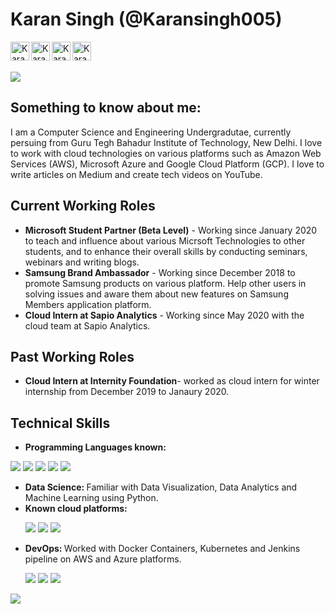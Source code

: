 # Karan Singh (@Karansingh005)

<p>
<a href="https://twitter.com/karansingh_005">
  <img align="left" alt="Karan Singh's Twitter" width="30px" src="https://cdn.jsdelivr.net/npm/simple-icons@v3/icons/twitter.svg" />
</a>
<a href="https://www.linkedin.com/in/karan-singh-344360153/">
  <img align="left" alt="Karan Singh's LinkdeIN" width="30px" src="https://cdn.jsdelivr.net/npm/simple-icons@v3/icons/linkedin.svg" />
</a>
<a href="https://medium.com/@karansinghreen">
  <img align="left" alt="Karan Singh's Medium" width="30px" src="https://cdn.jsdelivr.net/npm/simple-icons@3.0.1/icons/medium.svg" />
</a>
<a href="https://www.youtube.com/channel/UCAB548YaXcsKKGtb1kL9W6A/featured?view_as=subscriber">
  <img align="left" alt="Karan Singh's YouTue" width="30px" src="https://cdn.jsdelivr.net/npm/simple-icons@3.0.1/icons/youtube.svg" />
</a>
</p>

<br/>
<br/>

![](https://github-readme-stats.vercel.app/api?username=Karansingh005&show_icons=true&theme=radical)


## Something to know about me: 
I am a Computer Science and Engineering Undergradutae, currently persuing from Guru Tegh Bahadur Institute of Technology, New Delhi. I love to work with cloud technologies on various platforms such as Amazon Web Services (AWS), Microsoft Azure and Google Cloud Platform (GCP). I love to write articles on Medium and create tech videos on YouTube. 

## Current Working Roles
* **Microsoft Student Partner (Beta Level)** - Working since January 2020 to teach and influence about various Micrsoft Technologies to other students, and to enhance their overall skills by conducting seminars, webinars and writing blogs. 
* **Samsung Brand Ambassador** - Working since December 2018 to promote Samsung products on various platform. Help other users in solving issues and aware them about new features on Samsung Members application platform. 
* **Cloud Intern at Sapio Analytics** - Working since May 2020 with the cloud team at Sapio Analytics.

## Past Working Roles
* **Cloud Intern at Internity Foundation**- worked as cloud intern for winter internship from December 2019 to Janaury 2020.

## Technical Skills
* **Programming Languages known:**
<p>
   <a><img src="https://img.icons8.com/ios-filled/48/000000/c-plus-plus-logo.png"/></a>
   <a><img src="https://img.icons8.com/color/48/000000/c-programming.png"/></a>
   <a><img src="https://img.icons8.com/color/48/000000/python.png"/></a>
   <a><img src="https://img.icons8.com/color/48/000000/java-coffee-cup-logo.png"/></a>
   <a><img src="https://img.icons8.com/color/48/000000/javascript.png"/></a>
   
</p>

<ul>
  <li> <strong> Data Science: </strong> Familiar with Data Visualization, Data Analytics and Machine Learning using Python.</li>
  <li> <strong> Known cloud platforms: </strong> </li>
   <p>
      <a><img src="https://img.icons8.com/color/48/000000/amazon-web-services.png"/></a>
      <a><img src="https://img.icons8.com/color/48/000000/azure-1.png"/></a>
      <a><img src="https://img.icons8.com/color/48/000000/google-cloud-platform.png"/></a>
     <li> <strong> DevOps: </strong> Worked with Docker Containers, Kubernetes and Jenkins pipeline on AWS and Azure platforms.</li>
     <p>
       <a><img src="https://img.icons8.com/material/48/000000/docker.png"/></a>
       <a><img src="https://img.icons8.com/color/48/000000/kubernetes.png"/></a>
       <a><img src="https://img.icons8.com/color/48/000000/jenkins.png"/></a>
  </p>
</ul>

![](https://komarev.com/ghpvc/?username=karansingh005)
